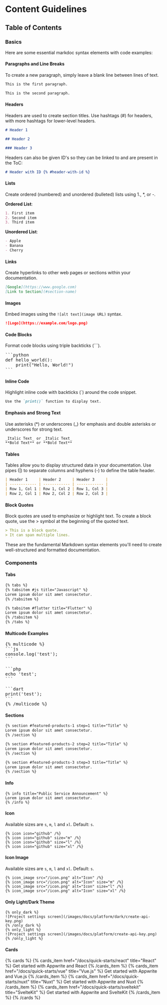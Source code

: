 # Content Guidelines

## Table of Contents

### Basics

Here are some essential markdoc syntax elements with code examples:

#### Paragraphs and Line Breaks

To create a new paragraph, simply leave a blank line between lines of text.

```md
This is the first paragraph.

This is the second paragraph.
```

#### Headers

Headers are used to create section titles. Use hashtags (#) for headers, with more hashtags for lower-level headers.

```md
# Header 1

## Header 2

### Header 3
```

Headers can also be given ID's so they can be linked to and are present in the ToC:

```md
# Header with ID {% #header-with-id %}
```

#### Lists

Create ordered (numbered) and unordered (bulleted) lists using 1., \*, or -.

**Ordered List**:

```md
1. First item
2. Second item
3. Third item
```

**Unordered List**:

```md
- Apple
- Banana
- Cherry
```

#### Links

Create hyperlinks to other web pages or sections within your documentation.

```md
[Google](https://www.google.com)
[Link to Section](#section-name)
```

#### Images

Embed images using the `![alt text](image URL)` syntax.

```md
![Logo](https://example.com/logo.png)
```

#### Code Blocks

Format code blocks using triple backticks (```).

<pre>
```python
def hello_world():
    print("Hello, World!")
```
</pre>

#### Inline Code

Highlight inline code with backticks (`) around the code snippet.

```md
Use the `print()` function to display text.
```

#### Emphasis and Strong Text

Use asterisks (\*) or underscores (\_) for emphasis and double asterisks or underscores for strong text.

```md
_Italic Text_ or _Italic Text_
**Bold Text** or **Bold Text**
```

#### Tables

Tables allow you to display structured data in your documentation. Use pipes (|) to separate columns and hyphens (-) to define the table header.

```md
| Header 1     | Header 2     | Header 3     |
| ------------ | ------------ | ------------ |
| Row 1, Col 1 | Row 1, Col 2 | Row 1, Col 3 |
| Row 2, Col 1 | Row 2, Col 2 | Row 2, Col 3 |
```

#### Block Quotes

Block quotes are used to emphasize or highlight text. To create a block quote, use the > symbol at the beginning of the quoted text.

```md
> This is a block quote.
> It can span multiple lines.
```

These are the fundamental Markdown syntax elements you'll need to create well-structured and formatted documentation.

### Components

#### Tabs

```md
{% tabs %}
{% tabsitem #js title="Javascript" %}
Lorem ipsum dolor sit amet consectetur.
{% /tabsitem %}

{% tabsitem #flutter title="Flutter" %}
Lorem ipsum dolor sit amet consectetur.
{% /tabsitem %}
{% /tabs %}
```

#### Multicode Examples

<pre>
{% multicode %}
```js
console.log('test');
```

```php
echo 'test';
```

```dart
print('test');
```
{% /multicode %}
</pre>

#### Sections

```md
{% section #featured-products-1 step=1 title="Title" %}
Lorem ipsum dolor sit amet consectetur.
{% /section %}

{% section #featured-products-2 step=2 title="Title" %}
Lorem ipsum dolor sit amet consectetur.
{% /section %}

{% section #featured-products-3 step=3 title="Title" %}
Lorem ipsum dolor sit amet consectetur.
{% /section %}
```

#### Info

```
{% info title="Public Service Announcement" %}
Lorem ipsum dolor sit amet consectetur.
{% /info %}
```

#### Icon

Available sizes are `s`, `m`, `l` and `xl`. Default: `s`.

```
{% icon icon="github" /%}
{% icon icon="github" size="m" /%}
{% icon icon="github" size="l" /%}
{% icon icon="github" size="xl" /%}
```

#### Icon Image

Available sizes are `s`, `m`, `l` and `xl`. Default: `s`.

```
{% icon_image src="/icon.png" alt="Icon" /%}
{% icon_image src="/icon.png" alt="Icon" size="m" /%}
{% icon_image src="/icon.png" alt="Icon" size="l" /%}
{% icon_image src="/icon.png" alt="Icon" size="xl" /%}
```

#### Only Light/Dark Theme

```
{% only_dark %}
![Project settings screen](/images/docs/platform/dark/create-api-key.png)
{% /only_dark %}
{% only_light %}
![Project settings screen](/images/docs/platform/create-api-key.png)
{% /only_light %}
```

#### Cards

{% cards %}
{% cards_item href="/docs/quick-starts/react" title="React" %}
Get started with Appwrite and React
{% /cards_item %}
{% cards_item href="/docs/quick-starts/vue" title="Vue.js" %}
Get started with Appwrite and Vue.js
{% /cards_item %}
{% cards_item href="/docs/quick-starts/nuxt" title="Nuxt" %}
Get started with Appwrite and Nuxt
{% /cards_item %}
{% cards_item href="/docs/quick-starts/sveltekit" title="SvelteKit" %}
Get started with Appwrite and SvelteKit
{% /cards_item %}
{% /cards %}

